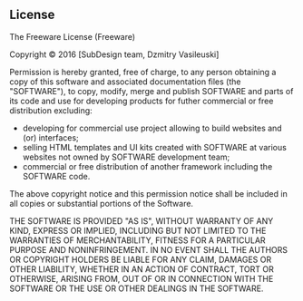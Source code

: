 License
-------

The Freeware License (Freeware)

Copyright © 2016 [SubDesign team, Dzmitry Vasileuski]

Permission is hereby granted, free of charge, to any person obtaining a copy of this software and associated documentation files (the "SOFTWARE"), to copy, modify, merge and publish SOFTWARE and parts of its code and use for developing products for futher commercial or free distribution excluding: 
- developing for commercial use project allowing to build websites and (or) interfaces; 
- selling HTML templates and UI kits created with SOFTWARE at various websites not owned by SOFTWARE development team; 
- commercial or free distribution of another framework including the SOFTWARE code.

The above copyright notice and this permission notice shall be included in all copies or substantial portions of the Software.

THE SOFTWARE IS PROVIDED "AS IS", WITHOUT WARRANTY OF ANY KIND, EXPRESS OR IMPLIED, INCLUDING BUT NOT LIMITED TO THE WARRANTIES OF MERCHANTABILITY, FITNESS FOR A PARTICULAR PURPOSE AND NONINFRINGEMENT. IN NO EVENT SHALL THE AUTHORS OR COPYRIGHT HOLDERS BE LIABLE FOR ANY CLAIM, DAMAGES OR OTHER LIABILITY, WHETHER IN AN ACTION OF CONTRACT, TORT OR OTHERWISE, ARISING FROM, OUT OF OR IN CONNECTION WITH THE SOFTWARE OR THE USE OR OTHER DEALINGS IN THE SOFTWARE.